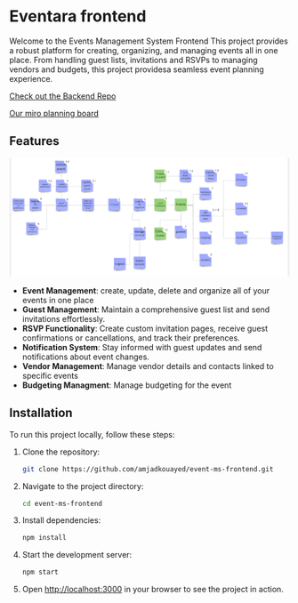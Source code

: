 # Eventara frontend

Welcome to the Events Management System Frontend This project provides a robust platform for creating, organizing, and managing events all in one place. From handling guest lists, invitations and RSVPs to managing vendors and budgets, this project providesa seamless event planning experience.

[Check out the Backend Repo](https://github.com/amjadkouayed/event-ms-backend)  

[Our miro planning board](https://miro.com/welcomeonboard/R2VQbkNsNHdVOFBTY2J6ZTBBVnVicmg3S2MxOWJNdWtxV2V0bUN3dFZ3bCtVc3V3ZjltdVVMQ2c5MWNuRTZZeTdZNzI2QWpkbXljRDJveWpCRGloUFNpbU9WaEpXc0ZJbDVrUkhSaTRZcFVUeVR3czFFdkpnWStITjNZTzVJVmUhZQ==?share_link_id=803532159551)


## Features

![features picture](./public/features.png)

- **Event Management**: create, update, delete and organize all of your events in one place
- **Guest Management**: Maintain a comprehensive guest list and send invitations effortlessly.
- **RSVP Functionality**: Create custom invitation pages, receive guest confirmations or cancellations, and track their preferences.
- **Notification System**: Stay informed with guest updates and send notifications about event changes.
- **Vendor Management**: Manage vendor details and contacts linked to specific events
- **Budgeting Managment**: Manage budgeting for the event


## Installation

To run this project locally, follow these steps:

1. Clone the repository:

    ```bash
    git clone https://github.com/amjadkouayed/event-ms-frontend.git
    ```

2. Navigate to the project directory:

    ```bash
    cd event-ms-frontend
    ```

3. Install dependencies:

    ```bash
    npm install
    ```

4. Start the development server:

    ```bash
    npm start
    ```

5. Open [http://localhost:3000](http://localhost:3000) in your browser to see the project in action.

